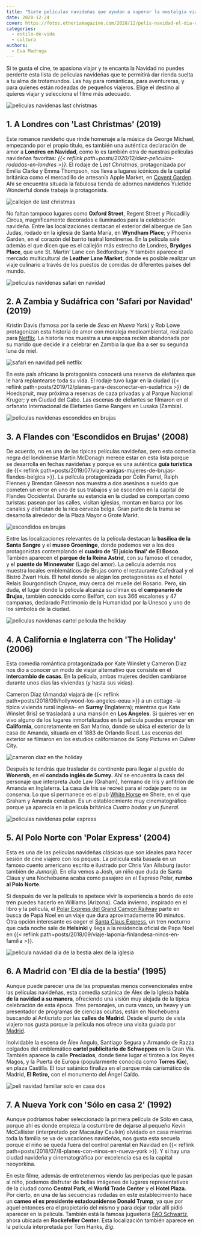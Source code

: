 ```yaml
---
title: "Siete películas navideñas que ayudan a superar la nostalgia viajera"
date: 2020-12-24
cover: https://fotos.etheriamagazine.com/2020/12/pelis-navidad-el-dia-de-la-bestia.jpg
categories: 
  - estilo-de-vida
  - cultura
authors: 
  - Eva Madruga
---
```


Si te gusta el cine, te apasiona viajar y te encanta la Navidad no puedes perderte esta lista de películas navideñas que te permitirá dar rienda suelta a tu alma de trotamundos. Las hay para románticas, para aventureras, y para quienes están rodeadas de pequeños viajeros. Elige el destino al quieres viajar y selecciona el filme más adecuado.

![peliculas navidenas last christmas](https://fotos.etheriamagazine.com/2020/12/peli-Last-Christmas.jpg "Fotograma de 'Last Christmas'. © Universal Pictures International")

## 1\. A Londres con 'Last Christmas' (2019)

Este romance navideño que rinde homenaje a la música de George Michael, empezando por el 
propio título, es también una auténtica declaración de amor a **Londres** **en 
Navidad**, como lo es también otra de nuestras películas navideñas favoritas: _{{< 
reflink path=posts/2020/12/diez-peliculas-rodadas-en-londres >}}_. El rodaje de _Last 
Christmas_, protagonizada por Emilia Clarke y Emma Thompson, nos lleva a lugares 
icónicos de la capital británica como el mercadillo de artesanía Apple Market, en 
[Covent Garden](http://www.coventgarden.com/). Ahí se encuentra situada la fabulosa 
tienda de adornos navideños Yuletide Wonderful donde trabaja la protagonista. 

![callejon de last christmas](https://fotos.etheriamagazine.com/2020/12/Last-Christmas-callejon-estrecho.jpg "El callejón más estrecho de Londres en 'Last Christmas'. © Universal Pictures Int.")

No faltan tampoco lugares como **Oxford Street**, Regent Street y Piccadilly Circus, 
magníficamente decorados e iluminados para la celebración navideña. Entre las 
localizaciones destacan el exterior del albergue de San Judas, rodado en la iglesia de 
Santa María, en **Wyndham Place**; y Phoenix Garden, en el corazón del barrio teatral 
londinense. En la película sale además el que dicen que es el callejón más estrecho de 
Londres, **Brydges Place**, que une St. Martin' Lane con Bedfordbury. Y también aparece 
el mercado multicultural de **Leather Lane Market**, donde es posible realizar un viaje 
culinario a través de los puestos de comidas de diferentes países del mundo. 

![peliculas navidenas safari en navidad](https://fotos.etheriamagazine.com/2020/12/peli-netflix-Safari-en-Navidad.jpg "'Safari en Navidad', la puedes ver en Netflix. © Ilze Kitshoff/ Netflix")

## 2\. A Zambia y Sudáfrica con 'Safari por Navidad' (2019)

Kristin Davis (famosa por la serie de _Sexo en Nueva York_) y Rob Lowe protagonizan esta 
historia de amor con moraleja medioambiental, realizada para 
[Netflix](https://www.netflix.com/es/title/80231468). La historia nos muestra a una 
esposa recién abandonada por su marido que decide ir a celebrar en Zambia la que iba a 
ser su segunda luna de miel. 

![safari en navidad peli netflix](https://fotos.etheriamagazine.com/2020/12/peli-Safari-en-Navidad-Netflix.jpg "Fotograma de 'Safari en Navidad'. © Ilze Kitshoff/ Netflix")

En este país africano la protagonista conocerá una reserva de elefantes que le hará 
replantearse toda su vida. El rodaje tuvo lugar en la ciudad {{< reflink 
path=posts/2019/12/planes-para-desconectar-en-sudafrica >}} de Hoedspruit, muy próxima a 
reservas de caza privadas y al Parque Nacional Kruger; y en Ciudad del Cabo. Las escenas 
de elefantes se filmaron en el orfanato Internacional de Elefantes Game Rangers en 
Lusaka (Zambia). 

![peliculas navidenas escondidos en brujas](https://fotos.etheriamagazine.com/2020/12/pelis-navidad-escondidos-en-brujas.jpg "'Escondidos en Brujas', una película que se desarrolla en Navidad.")

## 3\. A Flandes con 'Escondidos en Brujas' (2008)

De acuerdo, no es una de las típicas películas navideñas, pero esta comedia negra del 
londinense Martin McDonagh merece estar en esta lista porque se desarrolla en fechas 
navideñas y porque es una auténtica **guía turística** de {{< reflink 
path=posts/2019/07/viaje-amigas-mujeres-de-brujas-flandes-belgica >}}. La película 
protagonizada por Colin Farrel, Ralph Fiennes y Brendan Gleeson nos muestra a dos 
asesinos a sueldo que cometen un error en uno de sus trabajos y se esconden en la 
capital de Flandes Occidental. Durante su estancia en la ciudad se comportan como 
turistas: pasean por las calles, visitan iglesias, montan en barca por los canales y 
disfrutan de la rica cerveza belga. Gran parte de la trama se desarrolla alrededor de la 
Plaza Mayor o Grote Markt. 

![escondidos en brujas](https://fotos.etheriamagazine.com/2020/12/peli-escondidos-en-brujas.jpg "Fotograma de 'Escondidos en Brujas'. © SND")

Entre las localizaciones relevantes de la película destacan la **basílica de la Santa 
Sangre** y el **museo Groeninge**, donde podemos ver a los dos protagonistas 
contemplando el **cuadro de 'El juicio final' de El Bosco**. También aparecen el 
**parque de la Reina Astrid**, con su famoso el cenador, y el **puente de Minnewater** 
(Lago del amor). La película además nos muestra locales emblemáticos de Brujas como el 
restaurante Cafedraal y el Bistró Zwart Huis. El hotel donde se alojan los protagonistas 
es el hotel Relais Bourgondisch Cruyce, muy cerca del muelle del Rosario. Pero, sin 
duda, el lugar donde la película alcanza su clímax es el **campanario de Brujas,** 
también conocido como Belfort, con sus 366 escalones y 47 campanas, declarado Patrimonio 
de la Humanidad por la Unesco y uno de los símbolos de la ciudad. 

![peliculas navidenas cartel pelicula the holiday](https://fotos.etheriamagazine.com/2020/12/peli-navidad-The-holiday-cartel.jpg "Cartel de la película 'The Holiday'. © UIP")

## 4\. A California e Inglaterra con 'The Holiday' (2006)

Esta comedia romántica protagonizada por Kate Winslet y Cameron Diaz nos dio a conocer 
un modo de viajar alternativo que consiste en el **intercambio de casas**. En la 
película, ambas mujeres deciden cambiarse durante unos días las viviendas (y hasta sus 
vidas). 

Cameron Díaz (Amanda) viajará de {{< reflink 
path=posts/2018/09/hollywood-los-angeles-eeuu >}} a un cottage –la típica vivienda rural 
inglesa– en **Surrey** (Inglaterra); mientras que Kate Winslet (Iris) se trasladará a 
una mansión en **Los Ángeles**. Si quieres ver en vivo alguno de los lugares 
inmortalizados en la película puedes empezar en **California**, concretamente en San 
Marino, donde se ubica el exterior de la casa de Amanda, situada en el 1883 de Orlando 
Road. Las escenas del exterior se filmaron en los estudios californianos de Sony 
Pictures en Culver City. 

![cameron diaz en the holiday](https://fotos.etheriamagazine.com/2020/12/cameron-diaz-The-holiday.jpg "Fotograma de Cameron Díaz en 'The Holiday'. © United International Pictures")

Después te tendrás que trasladar de continente para llegar al pueblo de **Wonersh**, en 
el **condado inglés de Surrey.** Ahí se encuentra la casa del personaje que interpreta 
Jude Law (Graham), hermano de Iris y anfitrión de Amanda en Inglaterra. La casa de Iris 
se recreó para el rodaje pero no se conserva. Lo que si permanece es el pub [White 
Horse](https://www.chefandbrewer.com/pubs/surrey/white-horse/) en Shere, en el que 
Graham y Amanda cenaban. Es un establecimiento muy cinematográfico porque ya aparecía en 
la película británica _Cuatro bodas y un funeral._ 

![peliculas navidenas polar express](https://fotos.etheriamagazine.com/2020/12/peli-navidad-The-polar-express-cartel.jpg "Cartel y fotogramas de 'The Polar Express'. © D.R.")

## 5\. Al Polo Norte con 'Polar Express' (2004) 

Esta es una de las películas navideñas clásicas que son ideales para hacer sesión de 
cine viajero con los peques. La película está basada en un famoso cuento americano 
escrito e ilustrado por Chris Van Allsburg (autor también de _Jumanji_). En ella vemos a 
Josh, un niño que duda de Santa Claus y una Nochebuena acaba como pasajero en el Expreso 
Polar, **rumbo al Polo Norte**. 

Si después de ver la película te apetece vivir la experiencia a bordo de este tren 
puedes hacerlo en Williams (Arizona). Cada invierno, inspirado en el libro y la 
película, el [Polar Express del Grand Canyon 
Railway](https://www.thetrain.com/events/polar-express/) parte en busca de Papá Noel en 
un viaje que dura aproximadamente 90 minutos. Otra opción interesante es coger el [Santa 
Claus Express](https://www.vr.fi/en), un tren nocturno que cada noche sale de 
**Helsinki** y llega a la residencia oficial de Papa Noel en {{< reflink 
path=posts/2018/09/viaje-laponia-finlandesa-ninos-en-familia >}}. 

![pelicula navidad dia de la bestia alex de la iglesia](https://fotos.etheriamagazine.com/2020/12/pelis-navidad-el-dia-de-la-bestia.jpg "Fotograma de 'El día de la bestia', de Alex de la Iglesia.")

## 6\. A Madrid con 'El día de la bestia' (1995)

Aunque puede parecer una de las propuestas menos convencionales entre las películas 
navideñas, esta comedia satánica de Álex de la Iglesia **habla de la navidad a su 
manera**, ofreciendo una visión muy alejada de la típica celebración de esta época. Tres 
personajes, un cura vasco, un heavy y un presentador de programas de ciencias ocultas, 
están en Nochebuena buscando al Anticristo por las **calles de Madrid**. Desde el punto 
de vista viajero nos gusta porque la película nos ofrece una visita guiada por 
[Madrid](https://etheriamagazine.com/tag/fin-de-semana-en-madrid/). 

Inolvidable la escena de Álex Angulo, Santiago Segura y Armando de Razza colgados del 
emblemático **cartel publicitario de Schweppes** en la Gran Vía. También aparece la 
calle **Preciados**, donde tiene lugar el tiroteo a los Reyes Magos, y la Puerta de 
Europa (popularmente conocida como **Torres Kio**), en plaza Castilla. El tour satánico 
finaliza en el parque más carismático de Madrid, **El Retiro,** con el monumento del 
Ángel Caído. 

![peli navidad familiar solo en casa dos](https://fotos.etheriamagazine.com/2020/12/peli-navidad-Solo-en-casa-dos-cartel.jpg "Cartel y fotogramas de 'Solo en casa 2. Perdido en Nueva York'. © 20th Century Fox")

## 7\. A Nueva York con 'Sólo en casa 2' (1992)

Aunque podríamos haber seleccionado la primera película de Sólo en casa, porque ahí es 
donde empieza la costumbre de dejarse al pequeño Kevin McCallister (interpretado por 
Macaulay Caulkin) olvidado en casa mientras toda la familia se va de vacaciones 
navideñas, nos gusta esta secuela porque el niño se queda fuera del control parental en 
Navidad en {{< reflink path=posts/2018/07/8-planes-con-ninos-en-nueva-york >}}. Y si hay 
una ciudad navideña y cinematográfica por excelencia esa es la capital neoyorkina. 

En este filme, además de entretenernos viendo las peripecias que le pasan al niño, 
podemos disfrutar de bellas imágenes de lugares representativos de la ciudad como 
**Central Park**, el **World Trade Center** y el **Hotel Plaza.** Por cierto, en una de 
las secuencias rodadas en este establecimiento hace un **cameo el ex presidente 
estadounidense Donald Trump**, ya que por aquel entonces era el propietario del mismo y 
para dejar rodar allí pidió aparecer en la película. También está la famosa juguetería 
[FAO Schwartz](https://faoschwarz.com/), ahora ubicada en **Rockefeller Center**. Esta 
localización también aparece en la película interpretada por Tom Hanks, _Big_.
